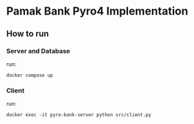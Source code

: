 # Pamak Bank Pyro4 Implementation


## How to run

### Server and Database
run: 
```terminal
docker compose up
```

### Client
run:
```terminal
docker exec -it pyro-bank-server python src/client.py
```



